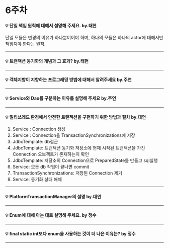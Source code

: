 # 6주차  

#### :bulb: 단일 책임 원칙에 대해서 설명해 주세요. by.태현   

단일 모듈은 변경의 이유가 하나뿐이어야 하며, 하나의 모듈은 하나의 actor에 대해서만 책임져야 한다는 원칙.

--------

#### :bulb: 트랜잭션 동기화의 개념과 그 효과? by.태현

--------

#### :bulb: 객체지향이 지향하는 프로그래밍 방법에 대해서 알려주세요 by.주연

--------

#### :bulb: Service와 Dao를 구분하는 이유를 설명해 주세요 by.주연

--------

#### :bulb: 멀티쓰레드 환경에서 안전한 트랜젝션을 구현하기 위한 방법과 절차 by.대연

1) Service : Connection 생성  
2) Service : Connection을 TransactionSynchronizations에 저장  
3) JdbcTemplate: db접근  
4) JdbcTemplate: 트랜잭션 동기화 저장소에 현재 시작된 트랜잭션을 가진 Connection 오브젝트가 존재하는지 확인  
5) JdbcTemplate: 저장소의 Connection으로 PreparedState를 만들고 sql실행  
6) Service: 모든 db 작업이 끝나면 commit  
7) TransactionSynchronizations: 저장된 Connection 제거  
8) Service: 동기화 상태 해체   

--------

#### :bulb: PlatformTransactionManager의 설명 by.대연

--------

#### :bulb: Enum에 대해 아는 대로 설명해 주세요. by 정수

--------

#### :bulb: final static int보다 enum을 사용하는 것이 더 나은 이유는? by 정수

--------
